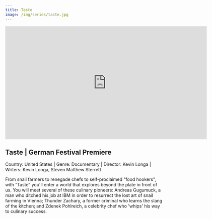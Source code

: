 ```yaml
---
title: Taste
image: /img/series/taste.jpg
---
```

<iframe src="https://player.vimeo.com/video/136129765?title=0&byline=0&portrait=0" width="640" height="360" frameborder="0" allow="autoplay; fullscreen" allowfullscreen></iframe>

## Taste | German Festival Premiere
Country: United States | Genre: Documentary | Director: Kevin Longa | Writers: Kevin Longa, Steven Matthew Sterrett

From snail farmers to renegade chefs to self-proclaimed "food hookers", with ”Taste” you'll enter a world that explores beyond the plate in front of us. You will meet several of these culinary pioneers: Andreas Gugumuck, a man who ditched his job at IBM in order to resurrect the lost art of snail farming in Vienna; Thunder Zachary, a former criminal who learns the slang of the kitchen; and Zdenek Pohlreich, a celebrity chef who 'whips' his way to culinary success.
